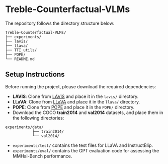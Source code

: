 # Treble-Counterfactual-VLMs
The repository follows the directory structure below:

```
Treble-Counterfactual-VLMs/
├── experiments/
├── lavis/
├── llava/
├── TTI_utils/
├── POPE/
└── README.md
```

## Setup Instructions

Before running the project, please download the required dependencies:

- **LAVIS**: Clone from [LAVIS](https://github.com/salesforce/LAVIS/tree/main/lavis) and place it in the `lavis/` directory.
- **LLaVA**: Clone from [LLaVA](https://github.com/haotian-liu/LLaVA/tree/main/llava) and place it in the `llava/` directory.
- **POPE**: Clone from [POPE](https://github.com/RUCAIBox/POPE) and place it in the `POPE/` directory.
- Download the COCO **train2014** and **val2014** datasets, and place them in the following directories:

```
experiments/data/
            ├── train2014/
            └── val2014/
```
- `experiments/test/` contains the test files for LLaVA and InstructBlip.
- `experiments/eval/` contains the GPT evaluation code for assessing the MMHal-Bench performance.
